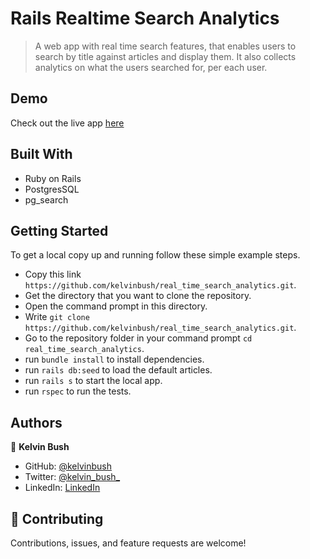 # Rails Realtime Search Analytics

> A web app with real time search features, that enables users to search by title against articles and display them.
> It also collects analytics on what the users searched for, per each user.

## Demo

Check out the live app [here](https://limitless-castle-88719.herokuapp.com/)

## Built With

- Ruby on Rails
- PostgresSQL
- pg_search

## Getting Started

To get a local copy up and running follow these simple example steps.

- Copy this link `https://github.com/kelvinbush/real_time_search_analytics.git`.
- Get the directory that you want to clone the repository.
- Open the command prompt in this directory.
- Write `git clone https://github.com/kelvinbush/real_time_search_analytics.git`.
- Go to the repository folder in your command prompt `cd real_time_search_analytics`.
- run `bundle install` to install dependencies.
- run `rails db:seed` to load the default articles.
- run `rails s` to start the local app.
- run `rspec` to run the tests.

## Authors

👤 **Kelvin Bush**

- GitHub: [@kelvinbush](https://github.com/kelvinbush)
- Twitter: [@kelvin_bush_](https://twitter.com/kelvin_bush_)
- LinkedIn: [LinkedIn](https://www.linkedin.com/in/kelvinbushwachiye/)

## 🤝 Contributing

Contributions, issues, and feature requests are welcome!